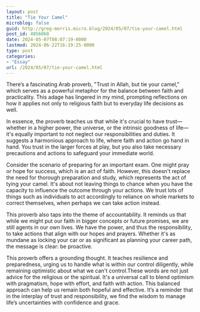 ```yaml
---
layout: post
title: "Tie Your Camel"
microblog: false
guid: http://greg-morris.micro.blog/2024/05/07/tie-your-camel.html
post_id: 4056068
date: 2024-05-07T08:07:19-0000
lastmod: 2024-06-22T16:19:25-0000
type: post
categories:
- "Essay"
url: /2024/05/07/tie-your-camel.html
---
```

There’s a fascinating Arab proverb, "Trust in Allah, but tie your camel," which serves as a powerful metaphor for the balance between faith and practicality. This adage has lingered in my mind, prompting reflections on how it applies not only to religious faith but to everyday life decisions as well.

In essence, the proverb teaches us that while it's crucial to have trust—whether in a higher power, the universe, or the intrinsic goodness of life—it's equally important to not neglect our responsibilities and duties. It suggests a harmonious approach to life, where faith and action go hand in hand. You trust in the larger forces at play, but you also take necessary precautions and actions to safeguard your immediate world.

Consider the scenario of preparing for an important exam. One might pray or hope for success, which is an act of faith. However, this doesn't replace the need for thorough preparation and study, which represents the act of tying your camel. It's about not leaving things to chance when you have the capacity to influence the outcome through your actions. We trust lots of things such as individuals to act accordingly to reliance on whole markets to correct themselves, when perhaps we can take action instead.

This proverb also taps into the theme of accountability. It reminds us that while we might put our faith in bigger concepts or future promises, we are still agents in our own lives. We have the power, and thus the responsibility, to take actions that align with our hopes and prayers. Whether it's as mundane as locking your car or as significant as planning your career path, the message is clear: be proactive.

This proverb offers a grounding thought. It teaches resilience and preparedness, urging us to handle what is within our control diligently, while remaining optimistic about what we can't control.These words are not just advice for the religious or the spiritual. It's a universal call to blend optimism with pragmatism, hope with effort, and faith with action. This balanced approach can help us remain both hopeful and effective. It’s a reminder that in the interplay of trust and responsibility, we find the wisdom to manage life’s uncertainties with confidence and grace.
